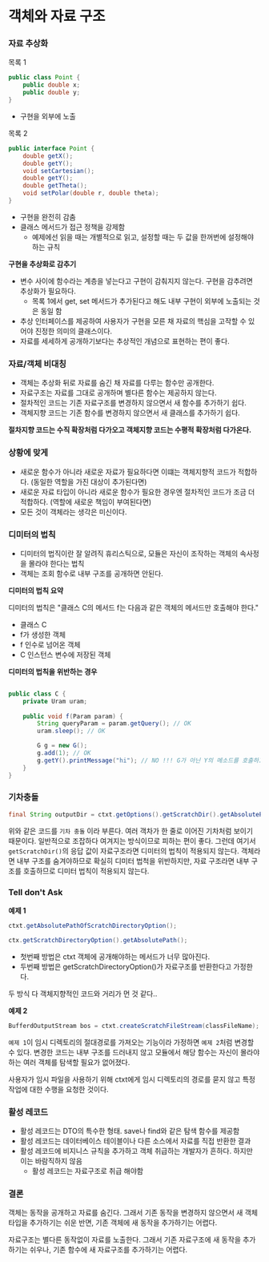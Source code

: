 # 객체와 자료 구조

### 자료 추상화

목록 1
```java
public class Point {
    public double x;
    public double y;
}
```

- 구현을 외부에 노출

목록 2
```java
public interface Point {
    double getX();
    double getY();
    void setCartesian();
    double getY();
    double getTheta();
    void setPolar(double r, double theta);
}
```
- 구현을 완전히 감춤
- 클래스 메서드가 접근 정책을 강제함 
  - 예제에선 읽을 때는 개별적으로 읽고, 설정할 때는 두 값을 한꺼번에 설정해야 하는 규칙

**구현을 추상화로 감추기**
- 변수 사이에 함수라는 계층을 넣는다고 구현이 감춰지지 않는다. 구현을 감추려면 추상화가 필요하다.
  - 목록 1에서 get, set 메서드가 추가된다고 해도 내부 구현이 외부에 노출되는 것은 동일 함
- 추상 인터페이스를 제공하여 사용자가 구현을 모른 채 자료의 핵심을 고작할 수 있어야 진정한 의미의 클래스이다. 
- 자료를 세세하게 공개하기보다는 추상적인 개념으로 표현하는 편이 좋다.


### 자료/객체 비대칭
- 객체는 추상화 뒤로 자료를 숨긴 채 자료를 다루는 함수만 공개한다.
- 자료구조는 자료를 그대로 공개하며 별다른 함수는 제공하지 않는다.
- 절차적인 코드는 기존 자료구조를 변경하지 않으면서 새 함수를 추가하기 쉽다.
- 객체지향 코드는 기존 함수를 변경하지 않으면서 새 클래스를 추가하기 쉽다.

**절차지향 코드는 수직 확장처럼 다가오고 객체지향 코드는 수평적 확장처럼 다가온다.**

### 상황에 맞게
- 새로운 함수가 아니라 새로운 자료가 필요하다면 이떄는 객체지향적 코드가 적합하다. (동일한 역할을 가진 대상이 추가된다면)
- 새로운 자료 타입이 아니라 새로운 함수가 필요한 경우엔 절차적인 코드가 조금 더 적합하다. (역할에 새로운 책임이 부여된다면)
- 모든 것이 객체라는 생각은 미신이다.

### 디미터의 법칙
- 디미터의 법직이란 잘 알려직 휴리스틱으로, 모듈은 자신이 조작하는 객체의 속사정을 몰라야 한다는 법칙
- 객체는 조회 함수로 내부 구조를 공개하면 안된다.


**디미터의 법칙 요약**

디미터의 법칙은 "클래스 C의 메서드 f는 다음과 같은 객체의 메서드만 호출해야 한다."
- 클래스 C
- f가 생성한 객체
- f 인수로 넘어온 객체
- C 인스턴스 변수에 저장된 객체

**디미터의 법칙을 위반하는 경우**

```java

public class C {
    private Uram uram;
    
    public void f(Param param) {
        String queryParam = param.getQuery(); // OK
        uram.sleep(); // OK 

        G g = new G();
        g.add(1); // OK 
        g.getY().printMessage("hi"); // NO !!! G가 아닌 Y의 메소드를 호출하고 있으므로 위반
    }
}

```

### 기차충돌

```java
final String outputDir = ctxt.getOptions().getScratchDir().getAbsolutePath();
```

위와 같은 코드를 `기차 충돌` 이라 부른다. 여러 객차가 한 줄로 이어진 기차처럼 보이기 때문이다.
일반적으로 조잡하다 여겨지는 방식이므로 피하는 편이 좋다. 그런데 여기서 `getScratchDir()`의 응답 값이
자료구조라면 디미터의 법칙이 적용되지 않는다. 객체라면 내부 구조를 숨겨야하므로 확실히 디미터 법척을 위반하지만, 
자료 구조라면 내부 구조를 호출하므로 디미터 법칙이 적용되지 않는다.


### Tell don't Ask

**예제 1**
```java
ctxt.getAbsolutePathOfScratchDirectoryOption();

ctx.getScratchDirectoryOption().getAbsolutePath();
```
- 첫번째 방법은 ctxt 객체에 공개해야하는 메서드가 너무 많아진다. 
- 두번째 방법은 getScratchDirectoryOption()가 자료구조를 반환한다고 가정한다.

두 방식 다 객체지향적인 코드와 거리가 먼 것 같다..

**예제 2**
```java
BufferdOutputStream bos = ctxt.createScratchFileStream(classFileName);
```

`예제 1`이 임시 디렉토리의 절대경로를 가져오는 기능이라 가정하면 `예제 2`처럼 변경할 수 있다. 
변경한 코드는 내부 구조를 드러내지 않고 모듈에서 해당 함수는 자신이 몰라야하는 여러 객체를 탐색할 필요가 없어졌다.

사용자가 임시 파일을 사용하기 위해 ctxt에게 임시 디렉토리의 경로를 묻지 않고 특정 작업에 대한 수행을 요청한 것이다.


### 활성 레코드
- 활성 레코드는 DTO의 특수한 형태. save나 find와 같은 탐색 함수를 제공함
- 활성 레코드는 데이터베이스 테이블이나 다른 소스에서 자료를 직접 반환한 결과
- 활성 레코드에 비지니스 규칙을 추가하고 객체 취급하는 개발자가 흔하다. 하지만 이는 바람직하지 않음
  - 활성 레코드는 자료구조로 취급 해야함

### 결론
객체는 동작을 공개하고 자료를 숨긴다. 그래서 기존 동작을 변경하지 않으면서 새 객체 타입을 추가하기는 쉬운 반면,
기존 객체에 새 동작을 추가하기는 어렵다. 

자료구조는 별다른 동작없이 자료를 노출한다. 그래서 기존 자료구조에 새 동작을 추가하기는 쉬우나, 기존 함수에 새 자료구조를 추가하기는 어렵다.





